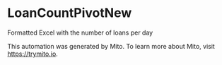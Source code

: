 
# LoanCountPivotNew

Formatted Excel with the number of loans per day

This automation was generated by Mito. To learn more about Mito, visit https://trymito.io.
